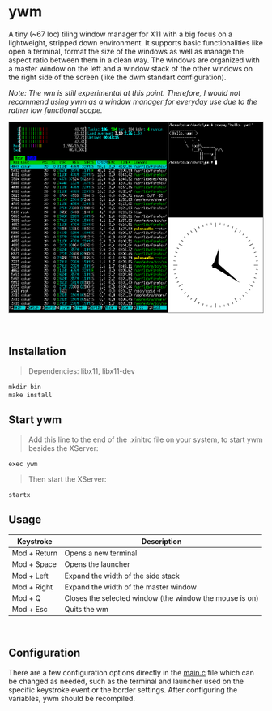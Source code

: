 # ywm
A tiny (~67 loc) tiling window manager for X11 with a big focus on a lightweight, stripped down environment. It supports basic functionalities like open a terminal, format the size of the windows as well as manage the aspect ratio between them in a clean way. The windows are organized with a master window on the left and a window stack of the other windows on the right side of the screen (like the dwm standart configuration).

*Note: The wm is still experimental at this point. Therefore, I would not recommend using ywm as a window manager for everyday use due to the rather low functional scope.*

![Alt Text](https://github.com/Flederossi/ywm/blob/main/assets/screen.png)

<br />

## Installation
> Dependencies: libx11, libx11-dev
```
mkdir bin
make install
```

## Start ywm
> Add this line to the end of the .xinitrc file on your system, to start ywm besides the XServer:
```
exec ywm
```
> Then start the XServer:
```
startx
```

## Usage
| Keystroke | Description |
|-|-|
| Mod + Return | Opens a new terminal |
| Mod + Space | Opens the launcher |
| Mod + Left | Expand the width of the side stack |
| Mod + Right | Expand the width of the master window |
| Mod + Q | Closes the selected window (the window the mouse is on) |
| Mod + Esc | Quits the wm |

<br />

## Configuration
There are a few configuration options directly in the [main.c](https://github.com/Flederossi/ywm/blob/main/src/main.c) file which can be changed as needed, such as the terminal and launcher used on the specific keystroke event or the border settings. After configuring the variables, ywm should be recompiled.
